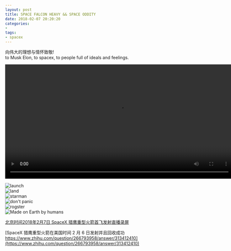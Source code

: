 ```yaml
---
layout: post
title: SPACE FALCON HEAVY && SPACE ODDITY
date: 2018-02-07 20:20:20
categories:
- 
tags:
- spacex
---
```


向伟大的理想与情怀致敬!  
to Musk Elon, to spacex, to people full of ideals and feelings.

<video width = "740" controls="" autoplay="" name="media"><source src="https://f.us.sinaimg.cn/000QxLt7lx07hZDako1a01040202e5ku0k020.mp4?label=mp4_720p&template=28&Expires=1518069803&ssig=5y5KgTtCB%2F&KID=unistore,video" type="audio/mpeg"></video>

![launch](https://static.businessinsider.com/image/5a7a19f6136ec53f008b48bf-/launch.gif)  
![land](https://static.businessinsider.com/image/5a7a19f4f450ff1e008b489e-/booster%20land.gif)  
![starman](https://static.businessinsider.com/image/5a7a19f2e559f01d008b48d4-/starman.gif)  
![don't panic](http://wx3.sinaimg.cn/mw690/005vTPPRly1fo7lqvih58j30nq0da40s.jpg)  
![rogster](http://wx1.sinaimg.cn/mw690/005vTPPRly1fo7lr5amxcj30sg0hswhe.jpg)  
![Made on Earth by humans](http://wx2.sinaimg.cn/mw690/005vTPPRly1fo7nym9i26j30r00r0mz6.jpg)  

[北京时间2018年2月7日 SpaceX 猎鹰重型火箭首飞发射直播录屏](https://www.bilibili.com/video/av19246790/?zw)  

[SpaceX 猎鹰重型火箭在美国时间 2 月 6 日发射并且回收成功 https://www.zhihu.com/question/266793958/answer/313412410](https://www.zhihu.com/question/266793958/answer/313412410)  
